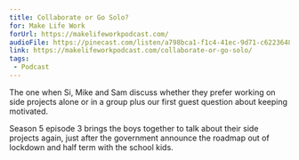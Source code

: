 ```yaml
---
title: Collaborate or Go Solo?
for: Make Life Work
forUrl: https://makelifeworkpodcast.com/
audioFile: https://pinecast.com/listen/a798bca1-f1c4-41ec-9d71-c6223648d737.mp3
link: https://makelifeworkpodcast.com/collaborate-or-go-solo/
tags:
 - Podcast
---
```


The one when Si, Mike and Sam discuss whether they prefer working on side projects alone or in a group plus our first guest question about keeping motivated.

Season 5 episode 3 brings the boys together to talk about their side projects again, just after the government announce the roadmap out of lockdown and half term with the school kids.
